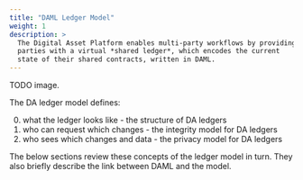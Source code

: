 ```yaml
---
title: "DAML Ledger Model"
weight: 1
description: >
  The Digital Asset Platform enables multi-party workflows by providing
  parties with a virtual *shared ledger*, which encodes the current
  state of their shared contracts, written in DAML.
---
```


TODO image.

The DA ledger model defines:

0. what the ledger looks like - the structure of DA ledgers
0. who can request which changes - the integrity model for DA ledgers
0. who sees which changes and data - the privacy model for DA ledgers

The below sections review these concepts of the ledger model in turn.
They also briefly describe the link between DAML and the model.
